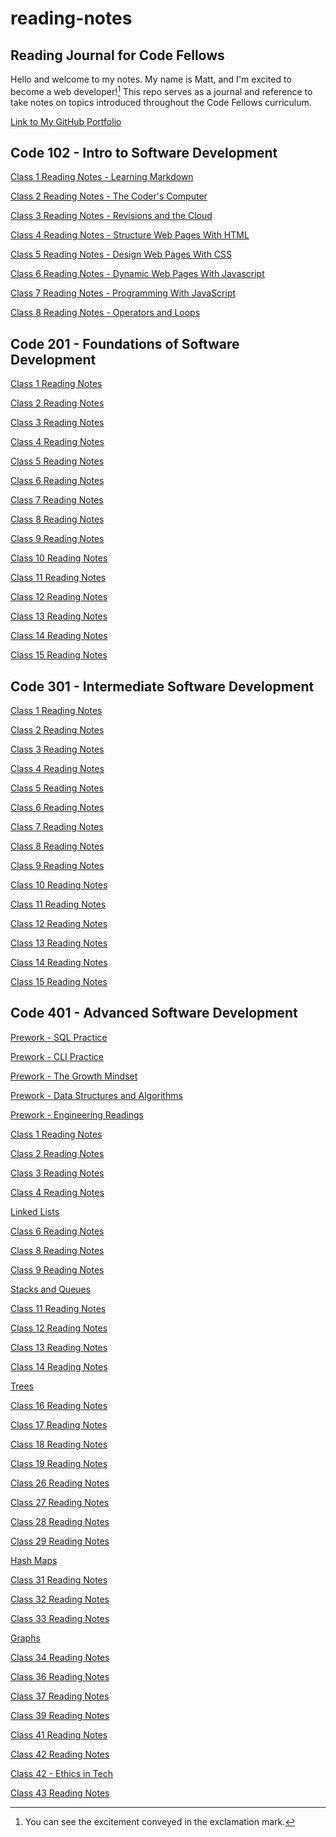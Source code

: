 # reading-notes

## Reading Journal for Code Fellows

Hello and welcome to my notes. My name is Matt, and I'm excited to become a web developer![^1] This repo serves as a journal and reference to take notes on topics introduced throughout the Code Fellows curriculum.

[Link to My GitHub Portfolio](https://github.com/matthew-c-austin)

## Code 102 - Intro to Software Development

[Class 1 Reading Notes - Learning Markdown](/102/Read-01-Learning-Markdown.md)

[Class 2 Reading Notes - The Coder's Computer](/102/Read-02-The-Coders-Computer.md)

[Class 3 Reading Notes - Revisions and the Cloud](/102/Read-03-Revisions-and-the-Cloud.md)

[Class 4 Reading Notes - Structure Web Pages With HTML](/102/Read-04-Structure-Web-Pages-HTML.md)

[Class 5 Reading Notes - Design Web Pages With CSS](102/Read-05-Design-web-pages-with-CSS.md)

[Class 6 Reading Notes - Dynamic Web Pages With Javascript](/102/Read-06-Dynamic-web-pages-with-JavaScript.md)

[Class 7 Reading Notes - Programming With JavaScript](102/Read-07-Programming-with-JavaScript.md)

[Class 8 Reading Notes - Operators and Loops](102/Read-08-Operators-and-Loops.md)

## Code 201 - Foundations of Software Development

[Class 1 Reading Notes](201/class-01.md)

[Class 2 Reading Notes](201/class-02.md)

[Class 3 Reading Notes](201/class-03.md)

[Class 4 Reading Notes](201/class-04.md)

[Class 5 Reading Notes](201/class-05.md)

[Class 6 Reading Notes](201/class-06.md)

[Class 7 Reading Notes](201/class-07.md)

[Class 8 Reading Notes](201/class-08.md)

[Class 9 Reading Notes](201/class-09.md)

[Class 10 Reading Notes](201/class-10.md)

[Class 11 Reading Notes](201/class-11.md)

[Class 12 Reading Notes](201/class-12.md)

[Class 13 Reading Notes](201/class-13.md)

[Class 14 Reading Notes](201/class-14.md)

[Class 15 Reading Notes](201/class-15.md)

## Code 301 - Intermediate Software Development

[Class 1 Reading Notes](301/class-01.md)

[Class 2 Reading Notes](301/class-02.md)

[Class 3 Reading Notes](301/class-03.md)

[Class 4 Reading Notes](301/class-04.md)

[Class 5 Reading Notes](301/class-05.md)

[Class 6 Reading Notes](301/class-06.md)

[Class 7 Reading Notes](301/class-07.md)

[Class 8 Reading Notes](301/class-08.md)

[Class 9 Reading Notes](301/class-09.md)

[Class 10 Reading Notes](301/class-10.md)

[Class 11 Reading Notes](301/class-11.md)

[Class 12 Reading Notes](301/class-12.md)

[Class 13 Reading Notes](301/class-13.md)

[Class 14 Reading Notes](301/class-14.md)

[Class 15 Reading Notes](301/class-15.md)

## Code 401 - Advanced Software Development

[Prework - SQL Practice](401/prework-sql.md)

[Prework - CLI Practice](401/prework-cli.md)

[Prework - The Growth Mindset](401/prework-growth-mindset.md)

[Prework - Data Structures and Algorithms](401/prework-dsa.md)

[Prework - Engineering Readings](401/prework-engineering-readings.md)

[Class 1 Reading Notes](401/class-01.md)

[Class 2 Reading Notes](401/class-02.md)

[Class 3 Reading Notes](401/class-03.md)

[Class 4 Reading Notes](401/class-04.md)

[Linked Lists](401/class-05.md)

[Class 6 Reading Notes](401/class-06.md)

[Class 8 Reading Notes](401/class-08.md)

[Class 9 Reading Notes](401/class-09.md)

[Stacks and Queues](401/class-10.md)

[Class 11 Reading Notes](401/class-11.md)

[Class 12 Reading Notes](401/class-12.md)

[Class 13 Reading Notes](401/class-13.md)

[Class 14 Reading Notes](401/class-14.md)

[Trees](401/class-15.md)

[Class 16 Reading Notes](401/class-16.md)

[Class 17 Reading Notes](401/class-17.md)

[Class 18 Reading Notes](401/class-18.md)

[Class 19 Reading Notes](401/class-19.md)

[Class 26 Reading Notes](401/class-26.md)

[Class 27 Reading Notes](401/class-27.md)

[Class 28 Reading Notes](401/class-28.md)

[Class 29 Reading Notes]()

[Hash Maps]()

[Class 31 Reading Notes]()

[Class 32 Reading Notes]()

[Class 33 Reading Notes]()

[Graphs]()

[Class 34 Reading Notes]()

[Class 36 Reading Notes]()

[Class 37 Reading Notes]()

[Class 39 Reading Notes]()

[Class 41 Reading Notes]()

[Class 42 Reading Notes]()

[Class 42 - Ethics in Tech]()

[Class 43 Reading Notes]()

[^1]: You can see the excitement conveyed in the exclamation mark.
